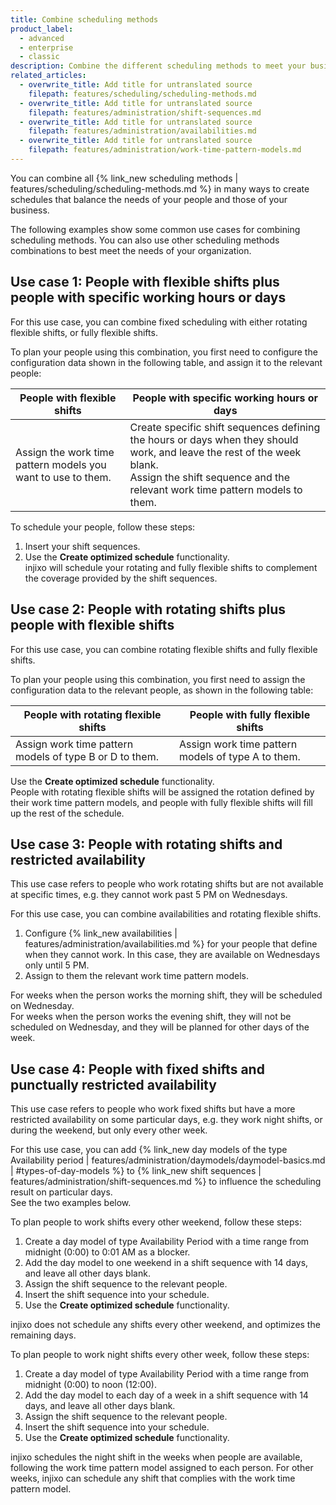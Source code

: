 ```yaml
---
title: Combine scheduling methods
product_label:
  - advanced
  - enterprise
  - classic
description: Combine the different scheduling methods to meet your business demands.
related_articles:
  - overwrite_title: Add title for untranslated source
    filepath: features/scheduling/scheduling-methods.md
  - overwrite_title: Add title for untranslated source
    filepath: features/administration/shift-sequences.md
  - overwrite_title: Add title for untranslated source
    filepath: features/administration/availabilities.md
  - overwrite_title: Add title for untranslated source
    filepath: features/administration/work-time-pattern-models.md
---
```


You can combine all {% link_new scheduling methods | features/scheduling/scheduling-methods.md %} in many ways to create schedules that balance the needs of your people and those of your business.

The following examples show some common use cases for combining scheduling methods. You can also use other scheduling methods combinations to best meet the needs of your organization.

## Use case 1: People with flexible shifts plus people with specific working hours or days  

For this use case, you can combine fixed scheduling with either rotating flexible shifts, or fully flexible shifts.

To plan your people using this combination, you first need to configure the configuration data shown in the following table, and assign it to the relevant people:


| People with flexible shifts            | People with specific working hours or days                                                                                                                |
| -------- | ------------------------------------------------------------------------------------------------------------------------------------------------------------------- |
| Assign the work time pattern models you want to use to them. | Create specific shift sequences defining the hours or days when they should work, and leave the rest of the week blank.<br>Assign the shift sequence and the relevant work time pattern models to them.                                    |

To schedule your people, follow these steps:

1. Insert your shift sequences.
2. Use the **Create optimized schedule** functionality.<br>injixo will schedule your rotating and fully flexible shifts to complement the coverage provided by the shift sequences.


## Use case 2: People with rotating shifts plus people with flexible shifts

For this use case, you can combine rotating flexible shifts and fully flexible shifts.

To plan your people using this combination, you first need to assign the configuration data to the relevant people, as shown in the following table:

| People with rotating flexible shifts           | People with fully flexible shifts                                                                                                                |
| -------- | ------------------------------------------------------------------------------------------------------------------------------------------------------------------- |
| Assign work time pattern models of type B or D to them. | Assign work time pattern models of type A to them.                                   |


Use the **Create optimized schedule** functionality.<br>People with rotating flexible shifts will be assigned the rotation defined by their work time pattern models, and people with fully flexible shifts will fill up the rest of the schedule.

## Use case 3: People with rotating shifts and restricted availability

This use case refers to people who work rotating shifts but are not available at specific times, e.g. they cannot work past 5 PM on Wednesdays.

For this use case, you can combine availabilities and rotating flexible shifts. 

1. Configure {% link_new availabilities | features/administration/availabilities.md %} for your people that define when they cannot work. In this case, they are available on Wednesdays only until 5 PM.
2. Assign to them the relevant work time pattern models.

For weeks when the person works the morning shift, they will be scheduled on Wednesday.<br>For weeks when the person works the evening shift, they will not be scheduled on Wednesday, and they will be planned for other days of the week.

## Use case 4: People with fixed shifts and punctually restricted availability 

This use case refers to people who work fixed shifts but have a more restricted availability on some particular days, e.g. they work night shifts, or during the weekend, but only every other week.

For this use case, you can add {% link_new day models of the type Availability period | features/administration/daymodels/daymodel-basics.md | #types-of-day-models %} to {% link_new shift sequences | features/administration/shift-sequences.md %} to influence the scheduling result on particular days.<br>See the two examples below.

To plan people to work shifts every other weekend, follow these steps:

1. Create a day model of type Availability Period with a time range from midnight (0:00) to 0:01 AM as a blocker.
2. Add the day model to one weekend in a shift sequence with 14 days, and leave all other days blank.
3. Assign the shift sequence to the relevant people.
4. Insert the shift sequence into your schedule.
5. Use the **Create optimized schedule** functionality.

injixo does not schedule any shifts every other weekend, and optimizes the remaining days.

To plan people to work night shifts every other week, follow these steps:

1. Create a day model of type Availability Period with a time range from midnight (0:00) to noon (12:00).
2. Add the day model to each day of a week in a shift sequence with 14 days, and leave all other days blank.
3. Assign the shift sequence to the relevant people.
4. Insert the shift sequence into your schedule.
5. Use the **Create optimized schedule** functionality.

injixo schedules the night shift in the weeks when people are available, following the work time pattern model assigned to each person. For other weeks, injixo can schedule any shift that complies with the work time pattern model.
